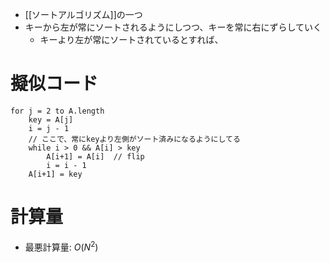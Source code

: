 - [[ソートアルゴリズム]]の一つ
- キーから左が常にソートされるようにしつつ、キーを常に右にずらしていく
	- キーより左が常にソートされているとすれば、
# 擬似コード
```
for j = 2 to A.length
	key = A[j]
	i = j - 1
	// ここで、常にkeyより左側がソート済みになるようにしてる
	while i > 0 && A[i] > key
		A[i+1] = A[i]  // flip
		i = i - 1
	A[i+1] = key
```

# 計算量
- 最悪計算量: $O(N^2)$